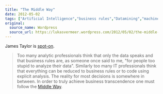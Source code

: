 ```yaml
---
title: "The Middle Way"
date: 2012-05-02
tags: ["Artificial Intelligence","business rules","Datamining","machine learning","RTD"]
original:
  source_name: Wordpress
  source_url: https://lukasvermeer.wordpress.com/2012/05/02/the-middle-way/
---
```


James Taylor is [spot-on](http://jtonedm.com/2012/04/05/is-machine-learning-v-domain-expertise-the-wrong-question/).
> Too many analytic professionals think that only the data speaks and that business rules are, as someone once said to me, "for people too stupid to analyze their data". Similarly too many IT professionals think that everything can be reduced to business rules or to code using explicit analysis. The reality for most decisions is somewhere in between.
In order to truly achieve business transcendence one must follow the [Middle Way](http://en.wikipedia.org/wiki/Middle_way).